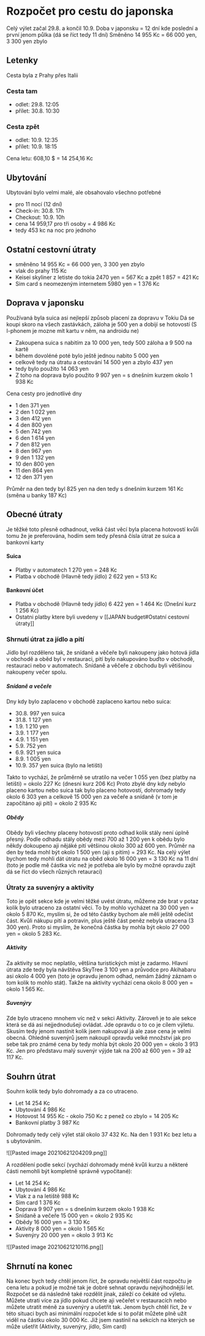 # Rozpočet pro cestu do japonska
Celý výlet začal 29.8. a končil 10.9.
Doba v japonsku = 12 dní kde poslední a první jenom půlka (dá se říct tedy 11 dní)
Směněno 14 955 Kc = 66 000 yen, 3 300 yen zbylo

## Letenky
Cesta byla z Prahy přes Italii
### Cesta tam
- odlet: 29.8. 12:05
- přílet: 30.8. 10:30
### Cesta zpět
- odlet: 10.9. 12:35
- přílet: 10.9. 18:15

Cena letu: 608,10 $ = 14 254,16 Kc

## Ubytování
Ubytování bylo velmi malé, ale obsahovalo všechno potřebné
- pro 11 nocí (12 dní)
- Check-in: 30.8. 17h
- Checkout: 10.9. 10h
- cena 14 959,17 pro tři osoby = 4 986 Kc
- tedy 453 kc na noc pro jednoho

## Ostatní cestovní útraty
- směněno 14 955 Kc = 66 000 yen, 3 300 yen zbylo
- vlak do prahy 115 Kc
- Keisei skyliner z letiste do tokia 2470 yen = 567 Kc a zpět 1 857 = 421 Kc
- Sim card s neomezeným internetem 5980 yen = 1 376 Kc

## Doprava v japonsku
Používaná byla suica asi nejlepší způsob placení za dopravu v Tokiu
Dá se koupi skoro na všech zastávkách, záloha je 500 yen a dobijí se hotovostí (S I-phonem je mozne mít kartu v něm, na androidu ne)
- Zakoupena suica s nabitím za 10 000 yen, tedy 500 záloha a 9 500 na kartě
- během dovoléné poté bylo ještě jednou nabito 5 000 yen
- celkově tedy na útratu a cestování 14 500 yen a zbylo 437 yen 
- tedy bylo použito 14 063 yen
- Z toho na doprava bylo použito 9 907 yen = s dnešním kurzem okolo 1 938 Kc

Cena cesty pro jednotlivé dny
- 1 den 371 yen
- 2 den 1 022 yen
- 3 den 412 yen
- 4 den 800 yen
- 5 den 742 yen
- 6 den 1 614 yen
- 7 den 812 yen
- 8 den 967 yen
- 9 den 1 132 yen
- 10 den 800 yen
- 11 den 864 yen
- 12 den 371 yen

Průměr na den tedy byl 825 yen na den tedy s dnešním kurzem 161 Kc (směna u banky 187 Kc)

## Obecné útraty
Je těžké toto přesně odhadnout, velká část věcí byla placena hotovostí kvůli tomu že je preferována, hodím sem tedy přesná čísla útrat ze suica a bankovní karty
#### Suica
- Platby v automatech 1 270 yen = 248 Kc
- Platba v obchodě (Hlavně tedy jídlo) 2 622 yen = 513 Kc

#### Bankovní účet
- Platba v obchodě (Hlavně tedy jídlo) 6 422 yen = 1 464 Kc (Dnešní kurz 1 256 Kc)
- Ostatni platby ktere byli uvedeny v [[JAPAN budget#Ostatní cestovní útraty]]

### Shrnutí útrat za jídlo a pití
Jídlo byl rozděleno tak, že snídaně a věčeře byli nakoupeny jako hotová jídla v obchodě a oběd byl v restauraci, pití bylo nakupováno buďto v obchodě, restauraci nebo v automatech.
Snídaně a věčeře z obchodu byli větišinou nakoupeny večer spolu. 
##### Snídaně a večeře
Dny kdy bylo zaplaceno v obchodě zaplaceno kartou nebo suica:
- 30.8. 997 yen suica
- 31.8. 1 127 yen
- 1.9. 1 210 yen
- 3.9. 1 177 yen
- 4.9. 1 151 yen
- 5.9. 752 yen
- 6.9. 921 yen suica
- 8.9. 1 005 yen
- 10.9. 357 yen suica (bylo na letišti)

Takto to vychází, že průměrně se utratilo na večer 1 055 yen (bez platby na letišti) = okolo 227 Kc (dnesni kurz 206 Kc)
Proto zbylé dny kdy nebylo placeno kartou nebo suica tak bylo placeno hotovostí, dohromady tedy okolo 6 303 yen a celkově 15 000 yen za večeře a snídaně (v tom je započítáno aji pití) = okolo 2 935 Kc

##### Obědy
Obědy byli všechny placeny hotovostí proto odhad kolik stály není úplně přesný.
Podle odhadu stály obědy mezi 700 až 1 200 yen k obědu bylo někdy dokoupeno aji nějáké pití většinou okolo 300 až 600 yen. 
Průměr na den by teda mohl být okolo 1 500 yen (aji s pitím) = 293 Kc.
Na celý výlet bychom tedy mohli dát útratu na oběd okolo 16 000 yen = 3 130 Kc na 11 dní (toto je podle mě částka víc než je potřeba ale bylo by možné opravdu zajít dá se říct do všech různých retaurací)

### Útraty za suvenýry a aktivity
Toto je opět sekce kde je velmi těžké uvést útratu, můžeme zde brat v potaz kolik bylo utraceno za ostatní věci. To by mohlo vycházet na 30 000 yen = okolo 5 870 Kc, myslím si, že od této částky bychom ale měli ještě odečíst část. Kvůli nákupu pití a potravin, plus ještě část peněz nebyla utracena (3 300 yen). Proto si myslím, že konečná částka by mohla být okolo 27 000 yen = okolo 5 283 Kc.
##### Aktivity
Za aktivity se moc neplatilo, většina turistických míst je zadarmo. Hlavní útrata zde tedy byla návštěva SkyTree 3 100 yen a průvodce pro Akihabaru asi okolo 4 000 yen (toto je opravdu jenom odhad, nemám žádný záznam o tom kolik to mohlo stát). 
Takže na aktivity vychází cena okolo 8 000 yen = okolo 1 565 Kc.
##### Suvenýry
Zde bylo utraceno mnohem víc než v sekci Aktivity. Zároveň je to ale sekce která se dá asi nejjednodušeji ovládat. Jde opravdu o to co je cílem výletu. 
Skusím tedy jenom nastínit kolik jsem nakupoval já ale zase cena je velmi obecná.
Ohledně suvenýrů jsem nakoupil opravdu velké množství jak pro sebe tak pro známé cena by tedy mohla být okolo 20 000 yen = okolo 3 913 Kc.
Jen pro představu malý suvenýr výjde tak na 200 až 600 yen = 39 až 117 Kc.

## Souhrn útrat
Souhrn kolik tedy bylo dohromady a za co utraceno.
- Let 14 254 Kc
- Ubytování 4 986 Kc
- Hotovost 14 955 Kc - okolo 750 Kc z penež co zbylo = 14 205 Kc
- Bankovní platby 3 987 Kc

Dohromady tedy celý výlet stál okolo 37 432 Kc.
Na den 1 931 Kc bez letu a s ubytováním.

![[Pasted image 20210621204209.png]]

A rozdělení podle sekcí (vychází dohromady méně kvůli kurzu a některé části nemohli být kompletně správně vypočitané):
- Let 14 254 Kc
- Ubytování 4 986 Kc
- Vlak z a na letiště 988 Kc
- Sim card 1 376 Kc
- Doprava 9 907 yen = s dnešním kurzem okolo 1 938 Kc
- Snídaně a večeře 15 000 yen = okolo 2 935 Kc
- Obědy 16 000 yen = 3 130 Kc
- Aktivity 8 000 yen = okolo 1 565 Kc
- Suvenýry 20 000 yen = okolo 3 913 Kc

![[Pasted image 20210621210116.png]]

## Shrnutí na konec
Na konec bych tedy chtěl jenom říct, že opravdu největší část rozpočtu je cena letu a pokud je možné tak je dobré sehnat opravdu nejvýhodnější let.
Rozpočet se dá následně také rozdělit jinak, záleží co čekáté od výletu. Můžete utrati více za jídlo pokud chcete aji večeřet v restauracích nebo můžete utratit méně za suvenýry a ušetřit tak. 
Jenom bych chtěl říct, že v této situaci bych asi minimální rozpočet kde si to pořát můžete plně užít viděl na částku okolo 30 000 Kc. Již jsem nastínil na sekcích na kterých se může ušetřit (Aktivity, suvenýry, jídlo, Sim card)